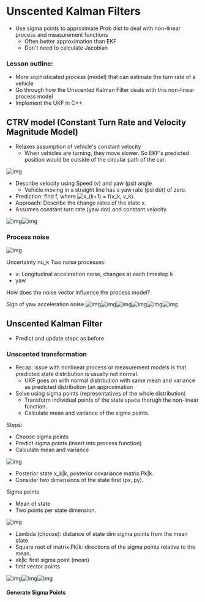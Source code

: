 # Unscented Kalman Filters

- Use sigma points to approximate Prob dist to deal with non-linear process and measurement functions
  - Often better approximation than EKF
  - Don't need to calculate Jacobian

### Lesson outline:

- More sophisticated process (model) that can estimate the turn rate of a vehicle
- Go through how the Unscented Kalman Filter deals with this non-linear process model
- Implement the UKF in C++.

## CTRV model (Constant Turn Rate and Velocity Magnitude Model)

- Relaxes assumption of vehicle's constant velocity
  - When vehicles are turning, they move slower. So EKF's predicted position would be outside of the circular path of the car.

![img](../images/7-3.png)

- Describe velocity using Speed (v) and yaw (psi) angle
  - Vehicle moving in a straight line has a yaw rate (psi dot) of zero.
- Prediction: find f, where ![$x_(k+1) = f(x_k, v_k)$](https://render.githubusercontent.com/render/math?math=x_%28k%2B1%29%20%3D%20f%28x_k%2C%20v_k%29&mode=inline).
- Approach: Describe the change rates of the state x.
- Assumes constant turn rate (yaw dot) and constant velocity.

![img](../images/7-6.png)![img](../images/7-7.png)

### Process noise

![img](../images/7-8.png)

Uncertainty nu_k Two noise processes:

- v: Longitudinal acceleration noise, changes at each timestep k
- yaw

How does the noise vector influence the process model?

Sign of yaw acceleration noise:![img](../images/7-9.png)![img](../images/7-10.png)![img](../images/7-11.png)![img](../images/7-12.png)![img](../images/7-13.png)![img](../images/7-14.png)

## Unscented Kalman Filter

- Predict and update steps as before

### Unscented transformation

- Recap: issue with nonlinear process or measurement models is that predicted state distribution is usually not normal.
  - UKF goes on with normal distribution with same mean and variance as predicted distribution (an approximation
- Solve using sigma points (representatives of the whole distribution)
  - Transform individual points of the state space thorugh the non-linear function.
  - Calculate mean and variance of the sigma points.

Steps:

- Choose sigma points
- Predict sigma points (insert into process function)
- Calculate mean and variance

![img](../images/7-15.png)

- Posterior state x_k|k, posterior covariance matrix Pk|k.
- Consider two dimensions of the state first (px, py).

Sigma points

- Mean of state
- Two points per state dimension.

![img](../images/7-16.png)

- Lambda (choose): distance of state dim sigma points from the mean state
- Square root of matrix Pk|k: directions of the sigma points relative to the mean.
- xk|k: first sigma point (mean)
- first vector points

![img](../images/7-17.png)![img](../images/7-18.png)![img](../images/7-19.png)

#### Generate Sigma Points